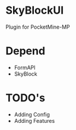 # SkyBlockUI
Plugin for PocketMine-MP

# Depend
- FormAPI
- SkyBlock

# TODO's
- Adding Config
- Adding Features

